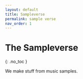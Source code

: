 ```yaml
---
layout: default
title: Sampleverse
permalink: sample verse
nav_order: 1
---
```


# The Sampleverse
{: .no_toc }

We make stuff from music samples.



















